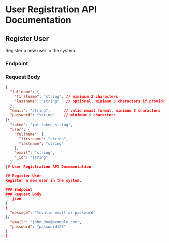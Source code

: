# User Registration API Documentation

## Register User

Register a new user in the system.

### Endpoint

### Request Body

````json
{
  "fullname": {
    "firstname": "string", // minimum 3 characters
    "lastname": "string"   // optional, minimum 3 characters if provided
  },
  "email": "string",      // valid email format, minimum 5 characters
  "password": "string"    // minimum 6 characters
}{
  "token": "jwt_token_string",
  "user": {
    "fullname": {
      "firstname": "string",
      "lastname": "string"
    },
    "email": "string",
    "_id": "string"
  }
}# User Registration API Documentation

## Register User
Register a new user in the system.

### Endpoint
### Request Body
```json
{
{
  "message": "Invalid email or password"
}{
  "email": "john.doe@example.com",
  "password": "password123"
}
}
````
